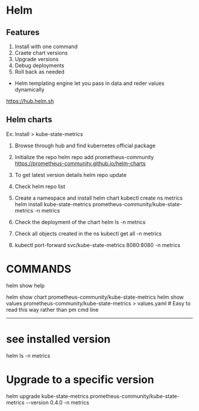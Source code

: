 # Helm

## Features

1. Install with one command
2. Craete chart versions
3. Upgrade versions
4. Debug deployments
5. Roll back as needed

* Helm templating engine let you pass in data and reder values dynamically

https://hub.helm.sh

## Helm charts

Ex: Install > kube-state-metrics
1. Browse through hub and find kubernetes official package

2. Initialize the repo
helm repo add prometheus-community https://prometheus-community.github.io/helm-charts

3. To get latest version details
helm repo update

4. Check
helm repo list

5. Create a namespace and install helm chart
kubectl create ns metrics
helm install kube-state-metrics prometheus-community/kube-state-metrics -n metrics

6. Check the deployment of the chart
helm ls -n metrics

7. Check all objects created in the ns
kubectl get all -n metrics

8. kubectl port-forward svc/kube-state-metrics 8080:8080 -n metrics

# COMMANDS

helm show help

helm show chart prometheus-community/kube-state-metrics
helm show values prometheus-community/kube-state-metrics > values.yaml # Easy to read this way rather than pm cmd line

---
# see installed version
helm ls -n metrics

# Upgrade to a specific version
helm upgrade kube-state-metrics prometheus-community/kube-state-metrics --version 0.4.0 -n metrics
